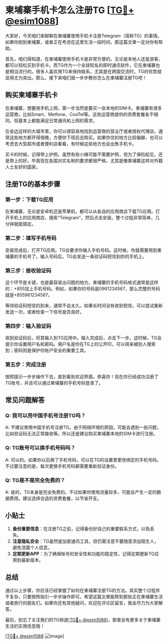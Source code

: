 # 柬埔寨手机卡怎么注册TG [[TG💪+ @esim1088](https://t.me/s/esim1088)]

大家好，今天咱们来聊聊在柬埔寨使用手机卡注册Telegram（简称TG）的事情。如果你刚到柬埔寨，或者正在考虑在这里生活一段时间，那这篇文章一定对你有帮助。

首先，咱们得知道，在柬埔寨使用手机卡是非常方便的。无论是本地人还是游客，都可以轻松买到手机卡。而TG作为一个全球知名的即时通讯软件，它在柬埔寨也是相当流行的。很多人喜欢用TG来保持联系，尤其是在跨国交流时，TG的优势就显得尤为突出。那么，接下来咱们就一步步教你怎么在柬埔寨注册TG吧！

## 购买柬埔寨手机卡

在柬埔寨，想要用手机上网，第一步当然是要买一张本地的SIM卡。柬埔寨有很多运营商，比如Smart、Metfone、CooTel等。这些运营商提供的资费套餐各不相同，但基本上都能满足日常通讯和上网的需求。

在金边这样的大城市里，你可以很容易地找到运营商的营业厅或者授权代理店。通常这些地方都开得很晚，方便你下班后去购买。如果你住的地方比较偏僻，也可以考虑去大型超市或者便利店看看，有时候这些地方也会出售手机卡。

买卡的时候，记得带上护照。虽然有些小摊可能不需要护照，但为了保险起见，还是带上的好。毕竟现在各国对实名制的要求都很严格，尤其是像柬埔寨这样对外籍人士友好的国家。

## 注册TG的基本步骤

### 第一步：下载TG应用

在柬埔寨，无论是安卓机还是苹果机，都可以从各自的应用商店下载TG应用。打开手机上的应用商店，搜索“Telegram”，然后点击安装。整个过程非常简单，几分钟就能搞定。

### 第二步：填写手机号码

安装完成后，打开TG应用。TG会要求你输入手机号码。这时候，你就需要用到柬埔寨的手机号了。输入号码后，TG会发送一条验证码短信到你的手机上。

### 第三步：接收验证码

这个环节是关键，也是最容易出问题的地方。柬埔寨的手机号码格式通常是这样的：+855加上手机号码。例如，如果你的号码是0961234567，那么完整的号码就是+855961234567。

等待验证码短信的到来，通常不会太久。如果长时间没有收到短信，可以尝试重新发送一次，或者检查一下信号是否良好。

### 第四步：输入验证码

收到验证码后，将其输入到TG应用中。输入完成后，点击下一步。这时候，TG会提示你设置用户名和密码。用户名是你在TG上的公开ID，可以用来被别人搜索到；密码则是保护你账户安全的重要工具。

### 第五步：完成注册

按照提示一步步操作下去，直到看到欢迎界面。恭喜你！现在你已经成功注册了TG账号，并且可以通过柬埔寨的手机号码登录了。

## 常见问题解答

### Q: 我可以用中国手机号注册TG吗？

A: 不建议使用中国手机号注册TG。由于网络环境的原因，可能会遇到一些问题，比如验证码无法正常接收等。所以还是建议购买柬埔寨本地的SIM卡进行注册。

### Q: TG账号可以换手机号码吗？

A: 可以的。如果你以后换了手机号码，可以在TG的设置里更改绑定的手机号码。不过要注意的是，每次更换手机号码都需要重新验证身份。

### Q: TG是不是完全免费的？

A: 是的，TG本身是完全免费的。不过如果你使用流量较多，可能会产生一定的数据费用。建议选择合适的资费套餐，以节省开支。

## 小贴士

1. **备份重要信息**：在注册TG之前，记得备份好自己的重要联系方式，以免丢失。
2. **注意隐私安全**：TG虽然是加密通讯工具，但仍需注意不要随意添加陌生人，避免泄露个人信息。
3. **定期更新APP**：为了确保账号的安全性和功能的稳定性，记得定期更新TG应用到最新版本。

## 总结

通过以上步骤，你应该已经掌握了如何在柬埔寨注册TG的方法。其实整个过程并不复杂，只要按照指引一步步操作即可。希望这篇文章能帮到那些正在柬埔寨生活或者旅行的朋友们。如果你还有其他疑问，欢迎在评论区留言，我会尽力为大家解答。

最后，别忘了关注我们的TG频道[[TG💪+ @esim1088](https://t.me/s/esim1088)]，那里会有更多关于柬埔寨生活的实用信息哦！

[[TG💪+ @esim1088](https://t.me/s/esim1088) ![Image](https://i.postimg.cc/4NQfJmqS/Snipaste-2025-05-13-00-14-12.png)]